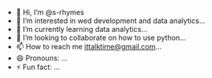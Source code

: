 - 👋 Hi, I’m @s-rhymes
- 👀 I’m interested in wed development and data analytics...
- 🌱 I’m currently learning data analytics...
- 💞️ I’m looking to collaborate on how to use python...
- 📫 How to reach me  ittalktime@gmail.com...
- 😄 Pronouns: ...
- ⚡ Fun fact: ...

<!---
s-rhymes/s-rhymes is a ✨ special ✨ repository because its `README.md` (this file) appears on your GitHub profile.
You can click the Preview link to take a look at your changes.
--->
